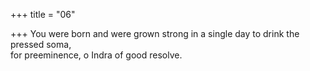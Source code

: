 +++
title = "06"

+++
You were born and were grown strong in a single day to drink the  pressed soma,  
for preeminence, o Indra of good resolve.  